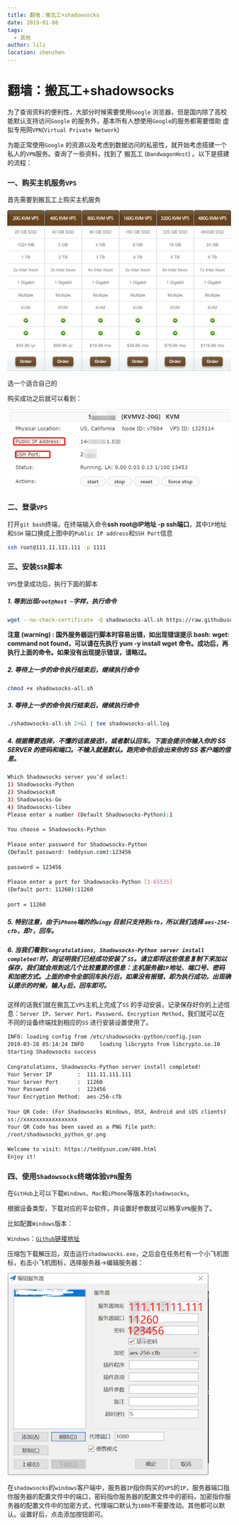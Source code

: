 ```yaml
---
title: 翻墙：搬瓦工+shadowsocks
date: 2019-01-08
tags:
  - 其他
author: lili
location: shenzhen
---
```

# 翻墙：搬瓦工+shadowsocks

为了查询资料的便利性，大部分时候需要使用` Google ` 浏览器，但是国内除了高校能默认支持访问` Google ` 的服务外，基本所有人想使用` Google `的服务都需要借助 虚拟专用网` VPN `(` Virtual Private Network `)

为能正常使用` Google ` 的资源以及考虑到数据访问的私密性，就开始考虑搭建一个私人的` VPN `服务。查询了一些资料，找到了 搬瓦工 (` BandwagonHost `) 。以下是搭建的流程：

### 一、购买主机服务` VPS `

首先需要到搬瓦工上购买主机服务

![image from dependency](../.vuepress/public/images/vpn-shadowsocks/1.png)

选一个适合自己的

购买成功之后就可以看到：

![image from dependency](../.vuepress/public/images/vpn-shadowsocks/2.png)

### 二、登录` VPS `

打开` git bash `终端，在终端输入命令**ssh root@IP地址 -p ssh端口**，其中` IP `地址和` SSH ` 端口换成上图中的` Public IP address `和` SSH Port `信息

```sh
ssh root@111.11.111.111 -p 1111
```

### 三、安装` SSR `脚本

` VPS `登录成功后，执行下面的脚本

##### 1. 等到出现` root@host ~ `字样，执行命令

```sh
wget --no-check-certificate -O shadowsocks-all.sh https://raw.githubusercontent.com/teddysun/shadowsocks_install/master/shadowsocks-all.sh
```

**注意 (warning) : 国外服务器运行脚本时容易出错，如出现错误提示 bash: wget: command not found，可以请在先执行 yum -y install wget 命令。成功后，再执行上面的命令。如果没有出现提示错误，请略过。**

##### 2. 等待上一步的命令执行结束后，继续执行命令

```sh
chmod +x shadowsocks-all.sh
```

##### 3. 等待上一步的命令执行结束后，继续执行命令

```sh
./shadowsocks-all.sh 2>&1 | tee shadowsocks-all.log
```
##### 4. 根据需要选择，不懂的话直接选1，或者默认回车。下面会提示你输入你的 SS SERVER 的密码和端口。不输入就是默认。跑完命令后会出来你的 SS 客户端的信息。


```sh
Which Shadowsocks server you’d select:
1) Shadowsocks-Python
2) ShadowsocksR
3) Shadowsocks-Go
4) Shadowsocks-libev
Please enter a number (Default Shadowsocks-Python):1

You choose = Shadowsocks-Python

Please enter password for Shadowsocks-Python
(Default password: teddysun.com):123456

password = 123456

Please enter a port for Shadowsocks-Python [1-65535]
(Default port: 11260):11260

port = 11260
```

##### 5. 特别注意，由于` iPhone `端的的` wingy ` 目前只支持到` cfb `，所以我们选择 ` aes-256-cfb `，即` 7 `，回车。

##### 6. 当我们看到` Congratulations, Shadowsocks-Python server install completed! `时，则证明我们已经成功安装了 ` SS `。请立即将这些信息复制下来加以保存，我们就会用到这几个比较重要的信息：主机服务器` IP `地址、端口号、密码和加密方式。上面的命令全部回车执行后，如果没有报错，即为执行成功，出现确认提示的时候，输入` y `后，回车即可。


这样的话我们就在搬瓦工` VPS `主机上完成了` SS ` 的手动安装，记录保存好你的上述信息：` Server IP `、` Server Port `、` Password `、` Encryption Method `，我们就可以在不同的设备终端找到相应的` SS ` 进行安装设置使用了。

```sh
INFO: loading config from /etc/shadowsocks-python/config.json
2019-03-28 05:14:24 INFO     loading libcrypto from libcrypto.so.10
Starting Shadowsocks success

Congratulations, Shadowsocks-Python server install completed!
Your Server IP        :  111.11.111.111
Your Server Port      :  11260
Your Password         :  123456
Your Encryption Method:  aes-256-cfb

Your QR Code: (For Shadowsocks Windows, OSX, Android and iOS clients)
ss://xxxxxxxxxxxxxxxxx
Your QR Code has been saved as a PNG file path:
/root/shadowsocks_python_qr.png

Welcome to visit: https://teddysun.com/486.html
Enjoy it!
```

### 四、使用` Shadowsocks `终端体验` VPN `服务

在` GitHub `上可以下载` Windows `、` Mac `和` iPhone `等版本的` shadowsocks `。

根据设备类型，下载对应的平台软件，并设置好参数就可以畅享` VPN `服务了。

比如配置` Windows `版本：

` Windows `：[` Github `链接地址](https://github.com/shadowsocks/shadowsocks-windows/releases)

压缩包下载解压后，双击运行` shadowsocks.exe `，之后会在任务栏有一个小飞机图标，右击小飞机图标，选择服务器->编辑服务器：

![image from dependency](../.vuepress/public/images/vpn-shadowsocks/3.png)

在` shadowsocks `的` windows `客户端中，服务器` IP `指你购买的` VPS `的` IP `，服务器端口指你服务器的配置文件中的端口，密码指你服务器的配置文件中的密码，加密指你服务器的配置文件中的加密方式，代理端口默认为` 1080 `不需要改动。其他都可以默认。设置好后，点击添加按钮即可。
